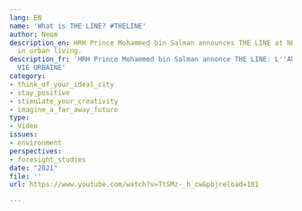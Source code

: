 ```yaml
---
lang: EN
name: 'What is THE LINE? #THELINE'
author: Neom
description_en: HRH Prince Mohammed bin Salman announces THE LINE at NEOM. A revolution
  in urban living.
description_fr: 'HRH Prince Mohammed bin Salman annonce THE LINE: L''AUBE D''UNE NOUVELLE
  VIE URBAINE'
category:
- think_of_your_ideal_city
- stay_positive
- stimulate_your_creativity
- imagine_a_far_away_future
type:
- Video
issues:
- environment
perspectives:
- foresight_studies
date: "2021"
file: ''
url: https://www.youtube.com/watch?v=TtSMz-_h_cw&pbjreload=101

---
```

